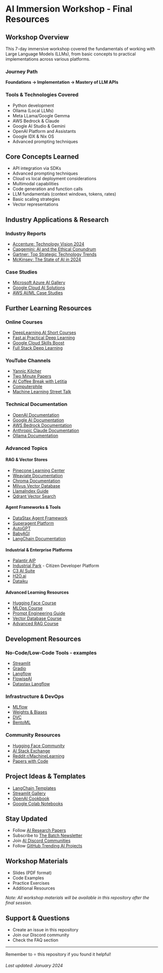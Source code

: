 # AI Immersion Workshop - Final Resources

## Workshop Overview
This 7-day immersive workshop covered the fundamentals of working with Large Language Models (LLMs), from basic concepts to practical implementations across various platforms.

### Journey Path
**Foundations → Implementation → Mastery of LLM APIs**

### Tools & Technologies Covered
- Python development
- Ollama (Local LLMs)
- Meta LLama/Google Gemma
- AWS Bedrock & Claude
- Google AI Studio & Gemini
- OpenAI Platform and Assistants
- Google IDX & Nix OS
- Advanced prompting techniques

## Core Concepts Learned
- API integration via SDKs
- Advanced prompting techniques
- Cloud vs local deployment considerations
- Multimodal capabilities
- Code generation and function calls
- LLM fundamentals (context windows, tokens, rates)
- Basic scaling strategies
- Vector representations

## Industry Applications & Research

### Industry Reports
- [Accenture: Technology Vision 2024](https://newsroom.accenture.com/news/2024/accenture-technology-vision-2024-human-by-design-technologies-will-reinvent-industries-and-redefine-leaders-by-supercharging-productivity-and-creativity)
- [Capgemini: AI and the Ethical Conundrum](https://www.capgemini.com/insights/research-library/ai-and-the-ethical-conundrum/)
- [Gartner: Top Strategic Technology Trends](https://www.gartner.com/en/articles/gartner-top-10-strategic-technology-trends-for-2024)
- [McKinsey: The State of AI in 2024](https://www.mckinsey.com/capabilities/quantumblack/our-insights/the-state-of-ai)
### Case Studies
- [Microsoft Azure AI Gallery](https://gallery.azure.ai/industries)
- [Google Cloud AI Solutions](https://cloud.google.com/solutions#section-5)
- [AWS AI/ML Case Studies](https://aws.amazon.com/machine-learning/customers/)

## Further Learning Resources

### Online Courses
- [DeepLearning.AI Short Courses](https://www.deeplearning.ai/short-courses/)
- [Fast.ai Practical Deep Learning](https://course.fast.ai/)
- [Google Cloud Skills Boost](https://www.cloudskillsboost.google/paths/118)
- [Full Stack Deep Learning](https://fullstackdeeplearning.com/)

### YouTube Channels
- [Yannic Kilcher](https://www.youtube.com/@YannicKilcher)
- [Two Minute Papers](https://www.youtube.com/@TwoMinutePapers)
- [AI Coffee Break with Letitia](https://www.youtube.com/@AICoffeeBreak)
- [Computerphile](https://www.youtube.com/@Computerphile)
- [Machine Learning Street Talk](https://www.youtube.com/@MLStreetTalk)

### Technical Documentation
- [OpenAI Documentation](https://platform.openai.com/docs)
- [Google AI Documentation](https://ai.google.dev/docs)
- [AWS Bedrock Documentation](https://docs.aws.amazon.com/bedrock/)
- [Anthropic Claude Documentation](https://docs.anthropic.com/claude/docs)
- [Ollama Documentation](https://ollama.ai/docs)

### Advanced Topics

#### RAG & Vector Stores
- [Pinecone Learning Center](https://www.pinecone.io/learn/)
- [Weaviate Documentation](https://weaviate.io/developers/weaviate)
- [Chroma Documentation](https://docs.trychroma.com/)
- [Milvus Vector Database](https://milvus.io/docs)
- [LlamaIndex Guide](https://docs.llamaindex.ai/en/stable/)
- [Qdrant Vector Search](https://qdrant.tech/documentation/)

#### Agent Frameworks & Tools
- [DataStax Agent Framework](https://www.datastax.com/products/ai-chatbots)
- [Superagent Platform](https://www.superagent.sh/)
- [AutoGPT](https://github.com/Significant-Gravitas/AutoGPT)
- [BabyAGI](https://github.com/yoheinakajima/babyagi)
- [LangChain Documentation](https://python.langchain.com/docs/get_started/introduction)

#### Industrial & Enterprise Platforms
- [Palantir AIP](https://www.palantir.com/platforms/aip/)
- [Industrial Park](https://www.industrial-park.ai/) - Citizen Developer Platform
- [C3 AI Suite](https://c3.ai/products/c3-ai-suite/)
- [H2O.ai](https://h2o.ai/)
- [Dataiku](https://www.dataiku.com/)

#### Advanced Learning Resources
- [Hugging Face Course](https://huggingface.co/learn)
- [MLOps Course](https://madewithml.com/)
- [Prompt Engineering Guide](https://www.promptingguide.ai/)
- [Vector Database Course](https://www.deeplearning.ai/short-courses/vector-databases-embeddings-applications/)
- [Advanced RAG Course](https://www.deeplearning.ai/short-courses/advanced-retrieval-augmented-generation/)

## Development Resources

### No-Code/Low-Code Tools - examples
- [Streamlit](https://streamlit.io/)
- [Gradio](https://gradio.app/)
- [Langflow](https://github.com/logspace-ai/langflow)
- [FlowiseAI](https://flowiseai.com/)
- [Datastax Langflow](https://www.datastax.com/products/langflow)

### Infrastructure & DevOps
- [MLflow](https://mlflow.org/)
- [Weights & Biases](https://wandb.ai/)
- [DVC](https://dvc.org/)
- [BentoML](https://www.bentoml.com/)

### Community Resources
- [Hugging Face Community](https://huggingface.co/join)
- [AI Stack Exchange](https://ai.stackexchange.com/)
- [Reddit r/MachineLearning](https://www.reddit.com/r/MachineLearning/)
- [Papers with Code](https://paperswithcode.com/)

## Project Ideas & Templates
- [LangChain Templates](https://github.com/langchain-ai/langchain/tree/master/templates)
- [Streamlit Gallery](https://streamlit.io/gallery)
- [OpenAI Cookbook](https://github.com/openai/openai-cookbook)
- [Google Colab Notebooks](https://github.com/googlecolab/colabtools)

## Stay Updated
- Follow [AI Research Papers](https://arxiv.org/list/cs.AI/recent)
- Subscribe to [The Batch Newsletter](https://www.deeplearning.ai/the-batch/)
- Join [AI Discord Communities](https://discord.gg/nzpBkK8)
- Follow [GitHub Trending AI Projects](https://github.com/trending/python?since=monthly&spoken_language_code=en)

## Workshop Materials
- Slides (PDF format)
- Code Examples
- Practice Exercises
- Additional Resources

*Note: All workshop materials will be available in this repository after the final session.*

## Support & Questions
- Create an issue in this repository
- Join our Discord community
- Check the FAQ section

---
Remember to ⭐ this repository if you found it helpful!

*Last updated: January 2024*
